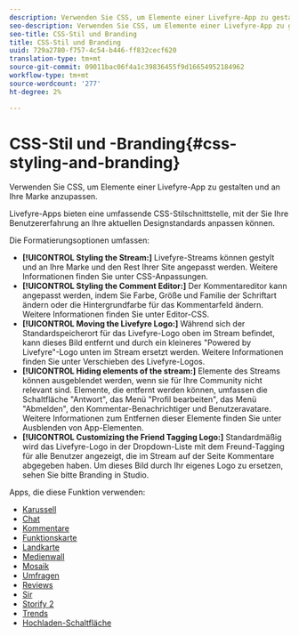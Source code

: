 ```yaml
---
description: Verwenden Sie CSS, um Elemente einer Livefyre-App zu gestalten und an Ihre Marke anzupassen.
seo-description: Verwenden Sie CSS, um Elemente einer Livefyre-App zu gestalten und an Ihre Marke anzupassen.
seo-title: CSS-Stil und Branding
title: CSS-Stil und Branding
uuid: 729a2780-f757-4c54-b446-ff832cecf620
translation-type: tm+mt
source-git-commit: 09011bac06f4a1c39836455f9d16654952184962
workflow-type: tm+mt
source-wordcount: '277'
ht-degree: 2%

---
```



# CSS-Stil und -Branding{#css-styling-and-branding}

Verwenden Sie CSS, um Elemente einer Livefyre-App zu gestalten und an Ihre Marke anzupassen.

Livefyre-Apps bieten eine umfassende CSS-Stilschnittstelle, mit der Sie Ihre Benutzererfahrung an Ihre aktuellen Designstandards anpassen können.

Die Formatierungsoptionen umfassen:

* **[!UICONTROL Styling the Stream:]** Livefyre-Streams können gestylt und an Ihre Marke und den Rest Ihrer Site angepasst werden. Weitere Informationen finden Sie unter CSS-Anpassungen.
* **[!UICONTROL Styling the Comment Editor:]** Der Kommentareditor kann angepasst werden, indem Sie Farbe, Größe und Familie der Schriftart ändern oder die Hintergrundfarbe für das Kommentarfeld ändern. Weitere Informationen finden Sie unter Editor-CSS.
* **[!UICONTROL Moving the Livefyre Logo:]** Während sich der Standardspeicherort für das Livefyre-Logo oben im Stream befindet, kann dieses Bild entfernt und durch ein kleineres &quot;Powered by Livefyre&quot;-Logo unten im Stream ersetzt werden. Weitere Informationen finden Sie unter Verschieben des Livefyre-Logos.
* **[!UICONTROL Hiding elements of the stream:]** Elemente des Streams können ausgeblendet werden, wenn sie für Ihre Community nicht relevant sind. Elemente, die entfernt werden können, umfassen die Schaltfläche &quot;Antwort&quot;, das Menü &quot;Profil bearbeiten&quot;, das Menü &quot;Abmelden&quot;, den Kommentar-Benachrichtiger und Benutzeravatare. Weitere Informationen zum Entfernen dieser Elemente finden Sie unter Ausblenden von App-Elementen.
* **[!UICONTROL Customizing the Friend Tagging Logo:]** Standardmäßig wird das Livefyre-Logo in der Dropdown-Liste mit dem Freund-Tagging für alle Benutzer angezeigt, die im Stream auf der Seite Kommentare abgegeben haben. Um dieses Bild durch Ihr eigenes Logo zu ersetzen, sehen Sie bitte Branding in Studio.

Apps, die diese Funktion verwenden:

* [Karussell](/help/using/c-about-apps/c-carousel-app/c-carousel-app.md#c_carousel_app)
* [Chat](/help/using/c-about-apps/c-chat-app/c-chat-app.md#c_chat_app)
* [Kommentare](/help/using/c-about-apps/c-comments/c-comments.md)
* [Funktionskarte](/help/using/c-about-apps/c-feature-card-app/c-feature-card-app.md#c_feature_card_app)
* [Landkarte](/help/using/c-about-apps/c-map-app/c-map-app.md#c_map_app)
* [Medienwall](/help/using/c-about-apps/c-media-wall-app/c-media-wall-app.md#c_media_wall_app)
* [Mosaik](/help/using/c-about-apps/c-mosaic-app/c-mosaic-app.md#c_mosaic_app)
* [Umfragen](/help/using/c-about-apps/c-polls-app/c-polls-app.md#c_polls_app)
* [Reviews](/help/using/c-about-apps/c-reviews-app/c-reviews-app.md#c_reviews_app)
* [Sir](/help/using/c-about-apps/c-sidenotes-app/c-sidenotes-app.md#c_sidenotes_app)
* [Storify 2](/help/using/c-about-apps/c-storify2/c-storify2.md#c_storify2)
* [Trends](/help/using/c-about-apps/c-trending-app/c-trending-app.md#c_trending_app)
* [Hochladen-Schaltfläche](/help/using/c-about-apps/c-upload-button-app/c-upload-button-app.md#c_upload_button_app)

